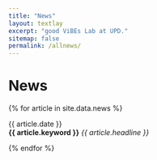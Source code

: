 ```yaml
---
title: "News"
layout: textlay
excerpt: "good ViBEs Lab at UPD."
sitemap: false
permalink: /allnews/
---
```


# News

{% for article in site.data.news %}
<p>{{ article.date }} <br>
<b>{{ article.keyword }}</b> <em>{{ article.headline }}</em></p>
{% endfor %}
